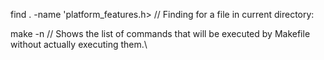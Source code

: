 
find . -name 'platform_features.h>
     // Finding for a file in current  directory: 

make -n
     // Shows the list of commands that will be executed by Makefile without actually executing them.\


